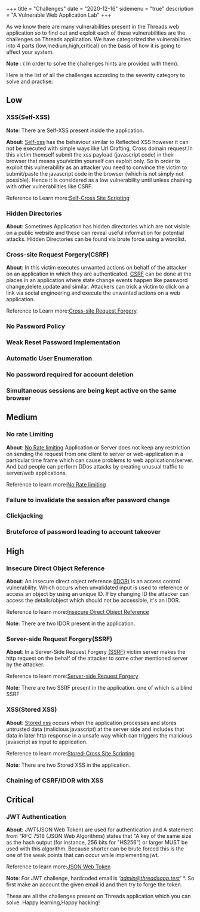 +++
title = "Challenges"
date = "2020-12-16"
sidemenu = "true"
description = "A Vulnerable Web Application Lab"
+++

As we know there are many vulnerabilities present in the Threads web application so to find out and exploit each of  these vulnerabilities are the challenges on Threads application. We have categorized the vulnerabilities into 4 parts (low,medium,high,critical) on the basis of how it is going to affect your system.

**Note** : ( In order to solve the challenges hints are provided with them).
   
Here is the list of all the challenges according to the severity category to solve and practise:


## Low 

### XSS(Self-XSS)

**Note**: There are  Self-XSS present inside the application.

**About**: [Self-xss](https://portswigger.net/web-security/cross-site-scripting/reflected) has the behaviour similar to Reflected XSS however it can not be executed with simple ways like Url Crafting, Cross domain request.In this victim themself submit the xss payload (javascript code) in their browser that means you/victim yourself can exploit only. So in order to exploit this vulnerability as an attacker you need to convince the victim to submit/paste the javascript code in the browser (which is not simply not possible). Hence it is considered as a low vulnerability until unless chaining with other vulnerabilities like CSRF. 

Reference to Learn more:[Self-Cross Site Scripting](https://portswigger.net/web-security/cross-site-scripting/reflected) 


### Hidden Directories

**About**: Sometimes Application has hidden directories which are not visible on a public website and these can reveal useful information for potential attacks. Hidden Directories can be found via brute force using a wordlist.


### Cross-site Request Forgery(CSRF)

**About**: In this victim executes unwanted actions on behalf of the attacker on an application in which they are authenticated. [CSRF](https://owasp.org/www-community/attacks/csrf) can be done at the places in an application where state change events happen like password change,delete,update and similar. Attackers can trick a victim to click on a link via social engineering and execute the unwanted actions on a web application.

 Reference to Learn more:[Cross-site Request Forgery](https://owasp.org/www-community/attacks/csrf).


### No Password Policy


### Weak Reset Password Implementation


### Automatic User Enumeration

### No password required for account deletion

### Simultaneous sessions are being kept active on the same browser 


## Medium 

### No rate Limiting

**About**: [No Rate limiting](https://cheatsheetseries.owasp.org/cheatsheets/Denial_of_Service_Cheat_Sheet.html#rate-limiting) Application or Server does not keep any restriction on sending the request from one client to server or web-application in a particular time frame which can cause problems to web applications/server. And bad people can perform DDos attacks by creating unusual traffic to server/web applications.

 Reference to learn more:[No Rate limiting](https://cheatsheetseries.owasp.org/cheatsheets/Denial_of_Service_Cheat_Sheet.html#rate-limiting)


### Failure to invalidate the session after password change

### Clickjacking

### Bruteforce of password leading to account takeover


## High

### Insecure Direct Object Reference

**About**: An insecure direct object reference [(IDOR)](https://portswigger.net/web-security/access-control/idor) is an access control vulnerability. Which occurs when unvalidated input is used to reference or access an object by using an unique ID. If by changing ID the attacker can access the details/object which should not be accessible, it's an IDOR. 

 Reference to learn more:[Insecure Direct Object Reference](https://portswigger.net/web-security/access-control/idor)

**Note**: There are two IDOR present in the application.

### Server-side Request Forgery(SSRF)

**About**: In a Server-Side Request Forgery [(SSRF)](https://owasp.org/www-community/attacks/Server_Side_Request_Forgery) victim server makes the http request on the behalf of the attacker to some other mentioned server by the attacker.

 Reference to learn more:[Server-side Request Forgery](https://owasp.org/www-community/attacks/Server_Side_Request_Forgery)

**Note**: There are two SSRF present in the application. one of which is a blind SSRF


### XSS(Stored XSS)

**About**: [Stored xss](https://portswigger.net/web-security/cross-site-scripting/stored) occurs when the application processes and stores untrusted data (malicious javascript) at the server side and includes that data in later http response in a unsafe way which can triggers the malicious javascript as input to application.

 Reference to learn more:[Stored-Cross Site Scripting](https://portswigger.net/web-security/cross-site-scripting/stored) 

**Note**: There are two Stored XSS in the application.

### Chaining of CSRF/IDOR with XSS


## Critical   

### JWT Authentication

**About**: JWT(JSON Web Token) are used for authentication and A statement from “RFC 7518 (JSON Web Algorithms) states that "A key of the same size as the hash output (for instance, 256 bits for "HS256") or larger MUST be used with this algorithm. Because shorter can be brute forced this is the one of the weak points that can occur while implementing jwt.

 Reference to learn more:[JSON Web Token](https://jwt.io/introduction/)

**Note**:  For JWT challenge, hardcoded email is *‘admin@threadsapp.test’* *. So first make  an account  the given email id and then try to forge the token.


These are all the challenges present on Threads application which you can solve.
Happy learning,Happy hacking!
 

